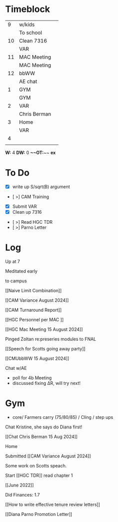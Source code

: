 # Timeblock

|     |              |     |
| --- | ------------ | --- |
| 9   | w/kids       |     |
|     | To school    |     |
| 10  | Clean 7316   |     |
|     | VAR          |     |
| 11  | MAC Meeting  |     |
|     | MAC Meeting  |     |
| 12  | bbWW         |     |
|     | AE chat      |     |
| 1   | GYM          |     |
|     | GYM          |     |
| 2   | VAR          |     |
|     | Chris Berman |     |
| 3   | Home         |     |
|     | VAR          |     |
| 4   |              |     |
|     |              |     |

**W:** 4
**DW:** 0
**~~OT:**~~
**ex** 



# To Do
- [x] write up S/sqrt(B) argument
- [ >] CAM Training
- [x] Submit VAR
- [x] Clean up 7316
- [ >] Read HGC TDR
- [ >] Parno Letter


# Log

Up at 7

Meditated early

to campus

[[Naive Limit Combination]]

[[CAM Variance August 2024]]

[[CAM Turnaround Report]]

[[HGC Personnel per MAC ]]

[[HGC Mac Meeting 15 August 2024]]

Pinged Zoltan re:preseries modules to FNAL

[[Speech for Scotts going away party]]

[[CMUbbWW 15 August 2024]]

Chat w/AE
 - poll for 4b Meeting
 - discussed fixing ΔR, will try next!

# Gym
- core/ Farmers carry (75/80/85) / Cling / step ups

Chat Kristine, she says do Diana first!

[[Chat Chris Berman 15 Aug 2024]]

Home

Submitted [[CAM Variance August 2024]]

Some work on Scotts speach.

Start [[HGC TDR]] read chapter 1

[[June 2022]]

Did Finances: 1.7

[[How to write effective tenure review letters]]

[[Diana Parno Promotion Letter]]


